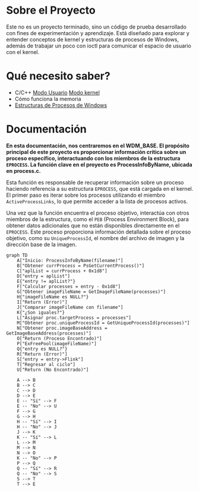 # Sobre el Proyecto

Este no es un proyecto terminado, sino un código de prueba desarrollado con fines de experimentación y aprendizaje. Está diseñado para explorar y entender conceptos de kernel y estructuras de procesos de Windows, además de trabajar un poco con ioctl para comunicar el espacio de usuario con el kernel.

# Qué necesito saber?

- C/C++ [Modo Usuario](https://learn.microsoft.com/en-us/cpp/?view=msvc-170) [Modo kernel](https://learn.microsoft.com/en-us/windows-hardware/drivers/)
- Cómo funciona la memoria
- [Estructuras de Procesos de Windows](https://www.vergiliusproject.com/)

# Documentación

**En esta documentación, nos centraremos en el **WDM_BASE**. El propósito principal de este proyecto es proporcionar información crítica sobre un proceso específico, interactuando con los miembros de la estructura `EPROCESS`. La función clave en el proyecto es **ProcessInfoByName**, ubicada en **process.c**.**

Esta función es responsable de recuperar información sobre un proceso haciendo referencia a su estructura `EPROCESS`, que está cargada en el kernel. El primer paso es iterar sobre los procesos utilizando el miembro `ActiveProcessLinks`, lo que permite acceder a la lista de procesos activos.

Una vez que la función encuentra el proceso objetivo, interactúa con otros miembros de la estructura, como el `PEB` (Process Environment Block), para obtener datos adicionales que no están disponibles directamente en el `EPROCESS`. Este proceso proporciona información detallada sobre el proceso objetivo, como su `UniqueProcessId`, el nombre del archivo de imagen y la dirección base de la imagen.

```mermaid
graph TD
    A["Inicio: ProcessInfoByName(filename)"]
    B["Obtener currProcess = PsGetCurrentProcess()"]
    C["aplList = currProcess + 0x1d8"]
    D["entry = aplList"]
    E{"entry != aplList?"}
    F["Calcular processes = entry - 0x1d8"]
    G["Obtener imageFileName = GetImageFileName(processes)"]
    H{"imageFileName es NULL?"}
    I["Return (Error)"]
    J["Comparar imageFileName con filename"]
    K{"¿Son iguales?"}
    L["Asignar proc.targetProcess = processes"]
    M["Obtener proc.uniqueProcessId = GetUniqueProcessId(processes)"]
    N["Obtener proc.imageBaseAddress = GetImageBaseAddress(processes)"]
    O["Return (Proceso Encontrado)"]
    P["ExFreePool(imageFileName)"]
    Q{"entry es NULL?"}
    R["Return (Error)"]
    S["entry = entry->Flink"]
    T["Regresar al ciclo"]
    U["Return (No Encontrado)"]
    
    A --> B  
    B --> C  
    C --> D  
    D --> E  
    E -- "Sí" --> F  
    E -- "No" --> U  
    F --> G  
    G --> H  
    H -- "Sí" --> I  
    H -- "No" --> J  
    J --> K  
    K -- "Sí" --> L  
    L --> M  
    M --> N  
    N --> O  
    K -- "No" --> P  
    P --> Q  
    Q -- "Sí" --> R  
    Q -- "No" --> S  
    S --> T  
    T --> E
```
